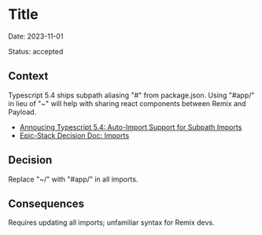 # Title

Date: 2023-11-01

Status: accepted

## Context

Typescript 5.4 ships subpath aliasing "#" from package.json. Using "#app/" in lieu of "~" will help with sharing react components between Remix and Payload.

- [Annoucing Typescript 5.4: Auto-Import Support for Subpath Imports](https://devblogs.microsoft.com/typescript/announcing-typescript-5-4/#auto-import-support-for-subpath-imports)
- [Epic-Stack Decision Doc: Imports](https://github.com/epicweb-dev/epic-stack/blob/main/docs/decisions/031-imports.md)

## Decision

Replace "~/" with "#app/" in all imports.

## Consequences

Requires updating all imports; unfamiliar syntax for Remix devs.
